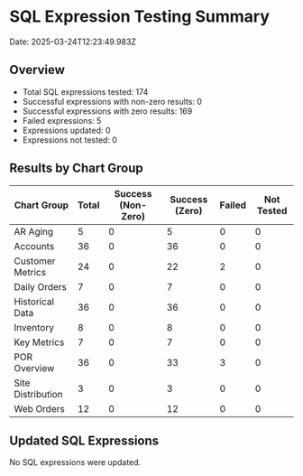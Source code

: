 # SQL Expression Testing Summary

Date: 2025-03-24T12:23:49.983Z

## Overview

- Total SQL expressions tested: 174
- Successful expressions with non-zero results: 0
- Successful expressions with zero results: 169
- Failed expressions: 5
- Expressions updated: 0
- Expressions not tested: 0

## Results by Chart Group

| Chart Group | Total | Success (Non-Zero) | Success (Zero) | Failed | Not Tested |
|-------------|-------|-------------------|---------------|--------|------------|
| AR Aging | 5 | 0 | 5 | 0 | 0 |
| Accounts | 36 | 0 | 36 | 0 | 0 |
| Customer Metrics | 24 | 0 | 22 | 2 | 0 |
| Daily Orders | 7 | 0 | 7 | 0 | 0 |
| Historical Data | 36 | 0 | 36 | 0 | 0 |
| Inventory | 8 | 0 | 8 | 0 | 0 |
| Key Metrics | 7 | 0 | 7 | 0 | 0 |
| POR Overview | 36 | 0 | 33 | 3 | 0 |
| Site Distribution | 3 | 0 | 3 | 0 | 0 |
| Web Orders | 12 | 0 | 12 | 0 | 0 |

## Updated SQL Expressions

No SQL expressions were updated.
